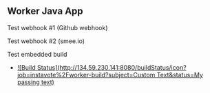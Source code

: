 ## Worker Java App

Test webhook #1 (Github webhook)

Test webhook #2 (smee.io)

Test embedded build
 - [![Build Status](http://134.59.230.141:8080/buildStatus/icon?job=instavote%2Fworker-build?subject=Custom Text&status=My passing text)](http://134.59.230.141:8080/job/instavote/job/worker-build/)
